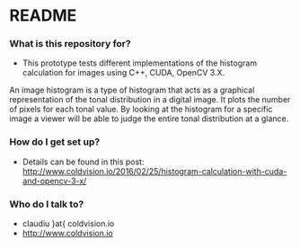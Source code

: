 # README #

### What is this repository for? ###

* This prototype tests different implementations of the histogram calculation for images using C++, CUDA, OpenCV 3.X.

An image histogram is a type of histogram that acts as a graphical representation of the tonal distribution in a digital image. 
It plots the number of pixels for each tonal value. 
By looking at the histogram for a specific image a viewer will be able to judge the entire tonal distribution at a glance.

### How do I get set up? ###

* Details can be found in this post:
http://www.coldvision.io/2016/02/25/histogram-calculation-with-cuda-and-opencv-3-x/

### Who do I talk to? ###

* claudiu }at{ coldvision.io
* http://www.coldvision.io
